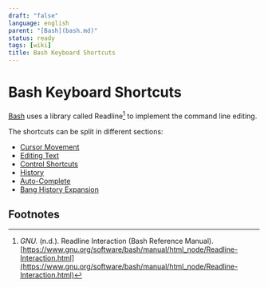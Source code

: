 ```yaml
---
draft: "false"
language: english
parent: "[Bash](bash.md)"
status: ready
tags: [wiki]
title: Bash Keyboard Shortcuts
---
```


# Bash Keyboard Shortcuts

[Bash](bash.md) uses a library called Readline[^1] to implement the command line editing.

The shortcuts can be split in different sections:

- [Cursor Movement](bash-keyboard-shortcuts-cursor-movement.md)
- [Editing Text](bash-keyboard-shortcuts-editing-text.md)
- [Control Shortcuts](bash-keyboard-shortcuts-control-shortcuts.md)
- [History](bash-keyboard-shortcuts-history.md)
- [Auto-Complete](bash-keyboard-shortcuts-auto-complete.md)
- [Bang History Expansion](bash-keyboard-shortcuts-bang-history-expansion.md)

## Footnotes

[^1]: _GNU._ (n.d.). <span class="reference-title">Readline Interaction (Bash Reference Manual)</span>. [https://www.gnu.org/software/bash/manual/html_node/Readline-Interaction.html](https://www.gnu.org/software/bash/manual/html_node/Readline-Interaction.html)
